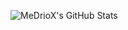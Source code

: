 ![MeDrioX's GitHub Stats](https://github-readme-stats.vercel.app/api?username=MeDrioX&theme=dark&show_icons=true)
